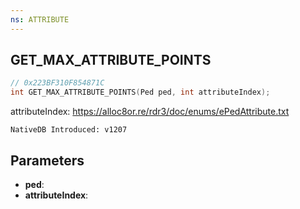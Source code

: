 ```yaml
---
ns: ATTRIBUTE
---
```

## GET_MAX_ATTRIBUTE_POINTS

```c
// 0x223BF310F854871C
int GET_MAX_ATTRIBUTE_POINTS(Ped ped, int attributeIndex);
```

attributeIndex: https://alloc8or.re/rdr3/doc/enums/ePedAttribute.txt

```
NativeDB Introduced: v1207
```

## Parameters
* **ped**:
* **attributeIndex**:
